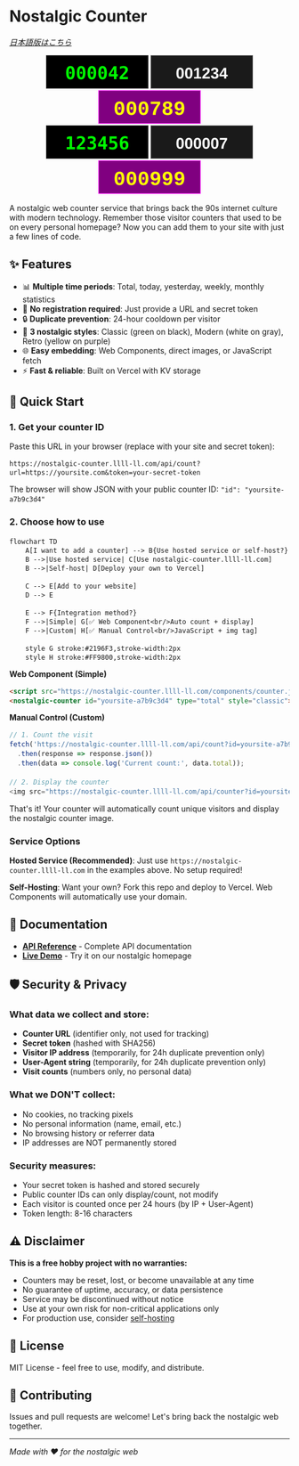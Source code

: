 # Nostalgic Counter

*[日本語版はこちら](README_ja.md)*

<div align="center">
  <img src="docs/images/classic-total.svg" alt="Classic Style" />
  <img src="docs/images/modern-today.svg" alt="Modern Style" />
  <img src="docs/images/retro-week.svg" alt="Retro Style" />
  <br>
  <img src="docs/images/classic-large.svg" alt="Large Counter" />
  <img src="docs/images/modern-small.svg" alt="Small Counter" />
  <img src="docs/images/retro-medium.svg" alt="Medium Counter" />
</div>

A nostalgic web counter service that brings back the 90s internet culture with modern technology. Remember those visitor counters that used to be on every personal homepage? Now you can add them to your site with just a few lines of code.

## ✨ Features

- 📊 **Multiple time periods**: Total, today, yesterday, weekly, monthly statistics
- 🚫 **No registration required**: Just provide a URL and secret token
- 🔒 **Duplicate prevention**: 24-hour cooldown per visitor
- 🎨 **3 nostalgic styles**: Classic (green on black), Modern (white on gray), Retro (yellow on purple)
- 🌐 **Easy embedding**: Web Components, direct images, or JavaScript fetch
- ⚡ **Fast & reliable**: Built on Vercel with KV storage

## 🚀 Quick Start

### 1. Get your counter ID

Paste this URL in your browser (replace with your site and secret token):

```
https://nostalgic-counter.llll-ll.com/api/count?url=https://yoursite.com&token=your-secret-token
```

The browser will show JSON with your public counter ID: `"id": "yoursite-a7b9c3d4"`

### 2. Choose how to use

```mermaid
flowchart TD
    A[I want to add a counter] --> B{Use hosted service or self-host?}
    B -->|Use hosted service| C[Use nostalgic-counter.llll-ll.com]
    B -->|Self-host| D[Deploy your own to Vercel]
    
    C --> E[Add to your website]
    D --> E
    
    E --> F{Integration method?}
    F -->|Simple| G[✅ Web Component<br/>Auto count + display]
    F -->|Custom| H[✅ Manual Control<br/>JavaScript + img tag]
    
    style G stroke:#2196F3,stroke-width:2px
    style H stroke:#FF9800,stroke-width:2px
```

**Web Component (Simple)**
```html
<script src="https://nostalgic-counter.llll-ll.com/components/counter.js"></script>
<nostalgic-counter id="yoursite-a7b9c3d4" type="total" style="classic"></nostalgic-counter>
```

**Manual Control (Custom)**
```javascript
// 1. Count the visit
fetch('https://nostalgic-counter.llll-ll.com/api/count?id=yoursite-a7b9c3d4')
  .then(response => response.json())
  .then(data => console.log('Current count:', data.total));

// 2. Display the counter
<img src="https://nostalgic-counter.llll-ll.com/api/counter?id=yoursite-a7b9c3d4&type=total&style=classic" alt="Counter" />
```

That's it! Your counter will automatically count unique visitors and display the nostalgic counter image.

### Service Options

**Hosted Service (Recommended)**: Just use `https://nostalgic-counter.llll-ll.com` in the examples above. No setup required!

**Self-Hosting**: Want your own? Fork this repo and deploy to Vercel. Web Components will automatically use your domain.

## 📖 Documentation

- **[API Reference](docs/API.md)** - Complete API documentation
- **[Live Demo](https://nostalgic-counter.llll-ll.com)** - Try it on our nostalgic homepage


## 🛡️ Security & Privacy

### What data we collect and store:
- **Counter URL** (identifier only, not used for tracking)
- **Secret token** (hashed with SHA256)
- **Visitor IP address** (temporarily, for 24h duplicate prevention only)
- **User-Agent string** (temporarily, for 24h duplicate prevention only)
- **Visit counts** (numbers only, no personal data)

### What we DON'T collect:
- No cookies, no tracking pixels
- No personal information (name, email, etc.)
- No browsing history or referrer data
- IP addresses are NOT permanently stored

### Security measures:
- Your secret token is hashed and stored securely
- Public counter IDs can only display/count, not modify
- Each visitor is counted once per 24 hours (by IP + User-Agent)
- Token length: 8-16 characters

## ⚠️ Disclaimer

**This is a free hobby project with no warranties:**
- Counters may be reset, lost, or become unavailable at any time
- No guarantee of uptime, accuracy, or data persistence
- Service may be discontinued without notice
- Use at your own risk for non-critical applications only
- For production use, consider [self-hosting](#-service-options)


## 📜 License

MIT License - feel free to use, modify, and distribute.

## 🌟 Contributing

Issues and pull requests are welcome! Let's bring back the nostalgic web together.

---

*Made with ❤️ for the nostalgic web*